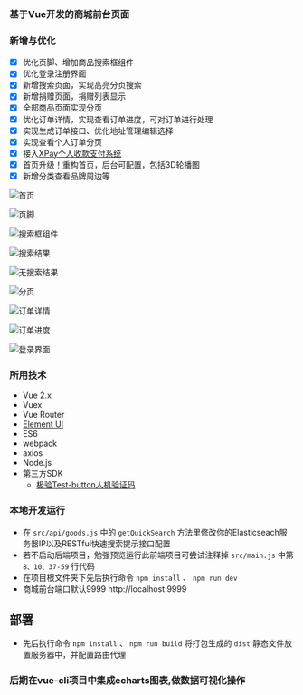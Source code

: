 
### 基于Vue开发的商城前台页面
### 新增与优化
- [x] 优化页脚、增加商品搜索框组件
- [x] 优化登录注册界面
- [x] 新增搜索页面，实现高亮分页搜索
- [x] 新增捐赠页面，捐赠列表显示
- [x] 全部商品页面实现分页
- [x] 优化订单详情，实现查看订单进度，可对订单进行处理
- [x] 实现生成订单接口、优化地址管理编辑选择
- [x] 实现查看个人订单分页
- [x] 接入[XPay个人收款支付系统](https://github.com/Exrick/xpay)
- [x] 首页升级！重构首页，后台可配置，包括3D轮播图
- [x] 新增分类查看品牌周边等

![](http://oweupqzdv.bkt.clouddn.com/QQ%E6%88%AA%E5%9B%BE20171022183906.jpg "首页")

![](http://oweupqzdv.bkt.clouddn.com/QQ%E6%88%AA%E5%9B%BE20171022222841.jpg "页脚")

![](http://oweupqzdv.bkt.clouddn.com/QQ%E6%88%AA%E5%9B%BE20171022223650.jpg "搜索框组件")

![](http://oweupqzdv.bkt.clouddn.com/QQ%E6%88%AA%E5%9B%BE20171109215656.jpg "搜索结果")

![](http://oweupqzdv.bkt.clouddn.com/QQ%E6%88%AA%E5%9B%BE20171022202842.jpg "无搜索结果")

![](http://oweupqzdv.bkt.clouddn.com/QQ%E6%88%AA%E5%9B%BE20171022223142.jpg "分页")

![](http://oweupqzdv.bkt.clouddn.com/QQ%E6%88%AA%E5%9B%BE20171022190036.jpg "订单详情")

![](http://oweupqzdv.bkt.clouddn.com/QQ%E6%88%AA%E5%9B%BE20171022190107.jpg "订单进度")

![](http://oweupqzdv.bkt.clouddn.com/QQ%E6%88%AA%E5%9B%BE20171114233321.jpg "登录界面")

### 所用技术

- Vue 2.x
- Vuex
- Vue Router
- [Element UI](http://element.eleme.io/#/zh-CN)
- ES6
- webpack
- axios
- Node.js
- 第三方SDK
    - [极验Test-button人机验证码](http://www.geetest.com/Test-button.html)

### 本地开发运行
- 在 `src/api/goods.js` 中的 `getQuickSearch` 方法里修改你的Elasticseach服务器IP以及RESTful快速搜索提示接口配置
- 若不启动后端项目，勉强预览运行此前端项目可尝试注释掉 `src/main.js` 中第 `8、10、37-59` 行代码
- 在项目根文件夹下先后执行命令 `npm install` 、 `npm run dev`
- 商城前台端口默认9999 http://localhost:9999
## 部署
- 先后执行命令 `npm install` 、 `npm run build` 将打包生成的 `dist` 静态文件放置服务器中，并配置路由代理

### 后期在vue-cli项目中集成echarts图表,做数据可视化操作

